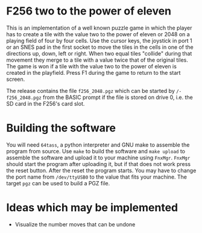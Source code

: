 # F256 two to the power of eleven

This is an implementation of a well known puzzle game in which the player has
to create a tile with the value two to the power of eleven or 2048 on a 
playing field of four by four cells. Use the cursor keys, the joystick in 
port 1 or an SNES pad in the first socket to move the tiles in the cells in
one of the directions up, down, left or right. When two equal tiles "collide" during
that movement they merge to a tile with a value twice that of the original tiles. 
The game is won if a tile with the value two to the power of eleven is 
created in the playfield. Press F1 during the game to return to the start screen. 

The release contains the file `f256_2048.pgz` which can be started by `/- f256_2048.pgz` 
from the BASIC prompt if the file is stored on drive 0, i.e. the SD card in the F256's 
card slot.

# Building the software

You will need `64tass`, a python interpreter and GNU make to assemble the program from source. 
Use `make` to build the software and `make upload` to assemble the software and upload it to your 
machine using `FnxMgr`. `FnxMgr` should start the program after uploading it, but if that does not
work press the reset button. After the reset the program starts. You may have to change the port name 
from `/dev/ttyUSB0` to the value that fits your machine. The target `pgz` can be used to build a 
PGZ file.
 
# Ideas which may be implemented

- Visualize the number moves that can be undone